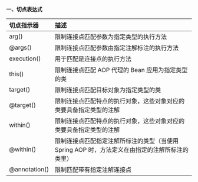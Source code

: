 **一、切点表达式** 

| 切点指示器    | 描述                                                         |
| :------------ | :----------------------------------------------------------- |
| arg()         | 限制连接点匹配参数为指定类型的执行方法                       |
| @args()       | 限制连接点匹配参数由指定注解标注的执行方法                   |
| execution()   | 用于匹配是连接点的执行方法                                   |
| this()        | 限制连接点匹配 AOP 代理的 Bean 应用为指定类型的类            |
| target()      | 限制连接点匹配目标对象为指定类型的类                         |
| @target()     | 限制连接点匹配特点的执行对象，这些对象对应的类要具备指定类型的注解 |
| within()      | 限制连接点匹配特点的执行对象，这些对象对应的类要具备指定类型的注解 |
| @within()     | 限制连接点匹配指定注解所标注的类型（当使用 Spring AOP 时，方法定义在由指定的注解所标注的类里） |
| @annotation() | 限制匹配带有指定注解连接点                                   |

